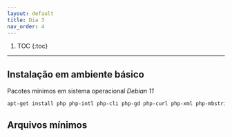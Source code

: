 ```yaml
---
layout: default
title: Dia 3
nav_order: 4
---
```

1. TOC
{:toc}
---

## Instalação em ambiente básico

Pacotes mínimos em sistema operacional *Debian 11*

```bash
apt-get install php php-intl php-cli php-gd php-curl php-xml php-mbstring php-zip mariadb-server php-mysql
```

## Arquivos mínimos


